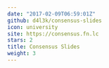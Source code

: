 ```yaml
---
date: "2017-02-09T06:59:01Z"
github: d4l3k/consensus-slides
icon: university
site: https://consensus.fn.lc
stars: 2
title: Consensus Slides
weight: 3
---
```

